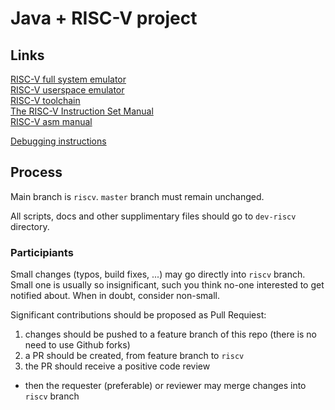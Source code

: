 # Java + RISC-V project

## Links

[RISC-V full system emulator](./dev-riscv/emulator/README.md)  
[RISC-V userspace emulator](./dev-riscv/emulator-userspace/README.md)  
[RISC-V toolchain](./dev-riscv/toolchain/README.md)  
[The RISC-V Instruction Set Manual](https://riscv.org/specifications/)  
[RISC-V asm manual](https://github.com/riscv/riscv-asm-manual/blob/master/riscv-asm.md)

[Debugging instructions](./dev-riscv/docs/debugging-with-gdb.md)

## Process

Main branch is `riscv`. `master` branch must remain unchanged.

All scripts, docs and other supplimentary files should go to `dev-riscv` directory.

### Participiants

Small changes (typos, build fixes, ...) may go directly into `riscv` branch.
Small one is usually so insignificant, such you think no-one interested to get notified about. 
When in doubt, consider non-small.

Significant contributions should be proposed as Pull Requiest:
 1. changes should be pushed to a feature branch of this repo (there is no need to use Github forks)
 2. a PR should be created, from feature branch to `riscv`
 3. the PR should receive a positive code review
  * then the requester (preferable) or reviewer may merge changes into `riscv` branch

